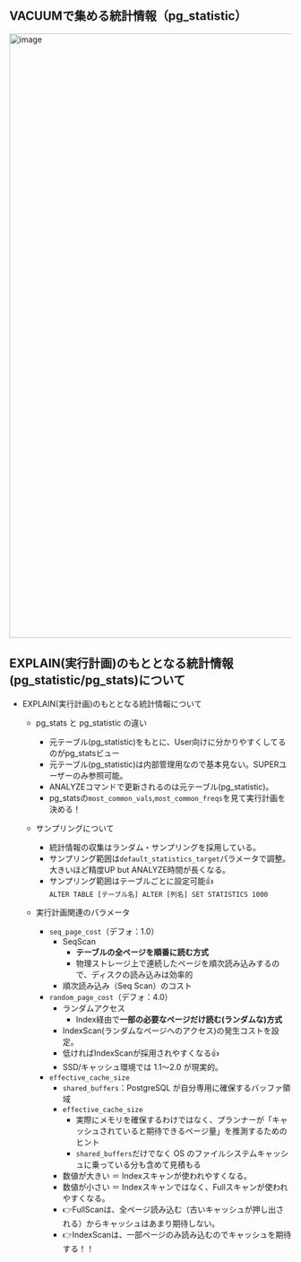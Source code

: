 ## VACUUMで集める統計情報（pg_statistic）
<img width="700px" height="1078" alt="image" src="https://github.com/user-attachments/assets/935f8239-e65e-475c-8c71-f707588c39f2" />

## EXPLAIN(実行計画)のもととなる統計情報(pg_statistic/pg_stats)について
- EXPLAIN(実行計画)のもととなる統計情報について
  - pg_stats と pg_statistic の違い
    - 元テーブル(pg_statistic)をもとに、User向けに分かりやすくしてるのがpg_statsビュー
    - 元テーブル(pg_statistic)は内部管理用なので基本見ない。SUPERユーザーのみ参照可能。
    - ANALYZEコマンドで更新されるのは元テーブル(pg_statistic)。
    - pg_statsの`most_common_vals`,`most_common_freqs`を見て実行計画を決める！
  - サンプリングについて
    - 統計情報の収集はランダム・サンプリングを採用している。
    - サンプリング範囲は`default_statistics_target`パラメータで調整。大きいほど精度UP but ANALYZE時間が長くなる。
    - サンプリング範囲はテーブルごとに設定可能👍<br>`ALTER TABLE [テーブル名] ALTER [列名] SET STATISTICS 1000`


  - 実行計画関連のパラメータ
    - `seq_page_cost`（デフォ：1.0）
      - SeqScan
        - **テーブルの全ページを順番に読む方式**
        - 物理ストレージ上で連続したページを順次読み込みするので、ディスクの読み込みは効率的
      - 順次読み込み（Seq Scan）のコスト
    - `random_page_cost`（デフォ：4.0）
      - ランダムアクセス
        - Index経由で**一部の必要なページだけ読む(ランダムな)方式**
      - IndexScan(ランダムなページへのアクセス)の発生コストを設定。
      - 低ければIndexScanが採用されやすくなる👍
      - SSD/キャッシュ環境では 1.1〜2.0 が現実的。
    - `effective_cache_size`
      - `shared_buffers`：PostgreSQL が自分専用に確保するバッファ領域
      - `effective_cache_size`
        - 実際にメモリを確保するわけではなく、プランナーが「キャッシュされていると期待できるページ量」を推測するためのヒント
        - `shared_buffers`だけでなく OS のファイルシステムキャッシュに乗っている分も含めて見積もる
      - 数値が大きい ＝ Indexスキャンが使われやすくなる。
      - 数値が小さい ＝ Indexスキャンではなく、Fullスキャンが使われやすくなる。
      - 👉FullScanは、全ページ読み込む（古いキャッシュが押し出される）からキャッシュはあまり期待しない。
      - 👉IndexScanは、一部ページのみ読み込むのでキャッシュを期待する！！
